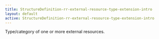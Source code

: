 ```yaml
---
title: StructureDefinition-rr-external-resource-type-extension-intro
layout: default
active: StructureDefinition-rr-external-resource-type-extension-intro
---
```


Type/category of one or more external resources.